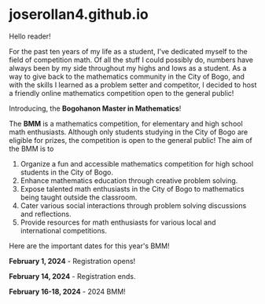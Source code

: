 # joserollan4.github.io

Hello reader!

For the past ten years of my life as a student, I've dedicated myself to the field of competition math. Of all the stuff I could possibly do, numbers have always been by my side throughout my highs and lows as a student. As a way to give back to the mathematics community in the City of Bogo, and with the skills I learned as a problem setter and competitor, I decided to host a friendly online mathematics competition open to the general public!

Introducing, the **Bogohanon Master in Mathematics**!

The **BMM** is a mathematics competition, for elementary and high school math enthusiasts. Although only students studying in the City of Bogo are eligible for prizes, the competition is open to the general public! The aim of the BMM is to

1. Organize a fun and accessible mathematics competition for high school students in the City of Bogo.
2. Enhance mathematics education through creative problem solving.
3. Expose talented math enthusiasts in the City of Bogo to mathematics being taught outside the classroom.
4. Cater various social interactions through problem solving discussions and reflections.
5. Provide resources for math enthusiasts for various local and international competitions.

Here are the important dates for this year's BMM!

**February 1, 2024** - Registration opens!

**February 14, 2024** - Registration ends.

**February 16-18, 2024** - 2024 BMM!
